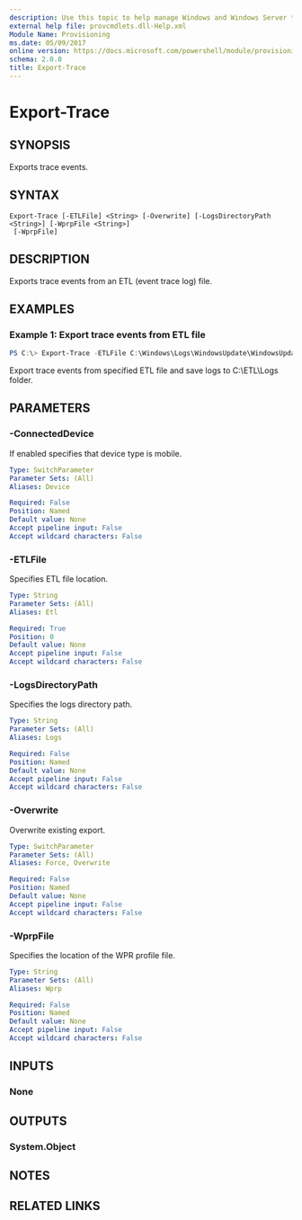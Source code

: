```yaml
---
description: Use this topic to help manage Windows and Windows Server technologies with Windows PowerShell.
external help file: provcmdlets.dll-Help.xml
Module Name: Provisioning
ms.date: 05/09/2017
online version: https://docs.microsoft.com/powershell/module/provisioning/export-trace?view=windowsserver2016-ps&wt.mc_id=ps-gethelp
schema: 2.0.0
title: Export-Trace
---
```


# Export-Trace

## SYNOPSIS
Exports trace events.

## SYNTAX

```
Export-Trace [-ETLFile] <String> [-Overwrite] [-LogsDirectoryPath <String>] [-WprpFile <String>]
 [-WprpFile]
```

## DESCRIPTION
Exports trace events from an ETL (event trace log) file.

## EXAMPLES

### Example 1: Export trace events from ETL file
```powershell
PS C:\> Export-Trace -ETLFile C:\Windows\Logs\WindowsUpdate\WindowsUpdate.20211013.074054.819.1.etl -LogsDirectoryPath C:\ETL\Logs
```

Export trace events from specified ETL file and save logs to C:\ETL\Logs folder.

## PARAMETERS

### -ConnectedDevice
If enabled specifies that device type is mobile.

```yaml
Type: SwitchParameter
Parameter Sets: (All)
Aliases: Device

Required: False
Position: Named
Default value: None
Accept pipeline input: False
Accept wildcard characters: False
```

### -ETLFile
Specifies ETL file location.

```yaml
Type: String
Parameter Sets: (All)
Aliases: Etl

Required: True
Position: 0
Default value: None
Accept pipeline input: False
Accept wildcard characters: False
```

### -LogsDirectoryPath
Specifies the logs directory path.

```yaml
Type: String
Parameter Sets: (All)
Aliases: Logs

Required: False
Position: Named
Default value: None
Accept pipeline input: False
Accept wildcard characters: False
```

### -Overwrite
Overwrite existing export.

```yaml
Type: SwitchParameter
Parameter Sets: (All)
Aliases: Force, Overwrite

Required: False
Position: Named
Default value: None
Accept pipeline input: False
Accept wildcard characters: False
```

### -WprpFile
Specifies the location of the WPR profile file.

```yaml
Type: String
Parameter Sets: (All)
Aliases: Wprp

Required: False
Position: Named
Default value: None
Accept pipeline input: False
Accept wildcard characters: False
```

## INPUTS

### None


## OUTPUTS

### System.Object

## NOTES

## RELATED LINKS

